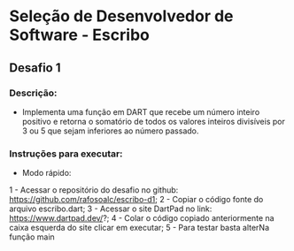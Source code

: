 # Seleção de Desenvolvedor de Software - Escribo

## Desafio 1

### Descrição:

- Implementa uma função em DART que recebe um número inteiro positivo e retorna o
somatório de todos os valores inteiros divisíveis por 3 ou 5 que sejam inferiores ao
número passado.

### Instruções para executar:

- Modo rápido: 


1 - Acessar o repositório do desafio no github: https://github.com/rafosoalc/escribo-d1;
2 - Copiar o código fonte do arquivo escribo.dart;
3 - Acessar o site DartPad no link: https://www.dartpad.dev/?;
4 - Colar o código copiado anteriormente na caixa esquerda do site clicar em executar; 
5 - Para testar basta alterNa função main 

